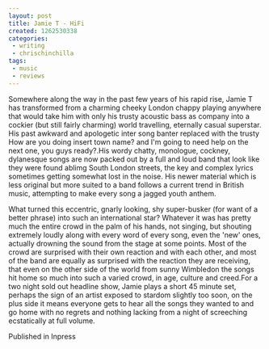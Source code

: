 ```yaml
---
layout: post
title: Jamie T - HiFi
created: 1262530338
categories:
 - writing
 - chrischinchilla
tags: 
 - music 
 - reviews
---
```


Somewhere along the way in the past few years of his rapid rise, Jamie T has transformed from a charming cheeky London chappy playing anywhere that would take him with only his trusty acoustic bass as company into a cockier (but still fairly charming) world travelling, eternally casual superstar. His past awkward and apologetic inter song banter replaced with the trusty How are you doing insert town name? and I'm going to need help on the next one, you guys ready?.His wordy chatty, monologue, cockney, dylanesque  songs are now packed out by a full and loud band that look like they were found ablimg South London streets, the key and complex lyrics sometimes getting somewhat lost in the noise. His newer material which is less original but more suited to a band follows a current trend in British music, attempting to make every song a  jagged youth anthem.

What turned this eccentric, gnarly looking, shy super-busker (for want of a better phrase) into such an  international star? Whatever it was has pretty much the entire crowd in the palm of his hands, not singing, but shouting extremely loudly along with every word of every song, even the 'new' ones, actually drowning the sound from the stage at some points. Most of the crowd are surprised with their own reaction and with each other, and most of the band are equally as surprised with the reaction they are receiving, that even on the other side of the world from sunny Wimbledon the songs hit home so much into such a varied crowd, in age, culture and creed.For a two night sold out headline show, Jamie plays a short 45 minute set, perhaps the sign of an artist exposed to stardom slightly too soon, on the plus side it means everyone gets to hear all the songs they wanted to and go home with no regrets and nothing lacking from a night of screeching ecstatically at full volume.

Published in Inpress
